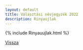 ```yaml
---
layout: default
title: Választási névjegyzék 2022
description: Rinyaújlak
---
```


{% include Rinyauujlak.html %}

[Vissza](./)